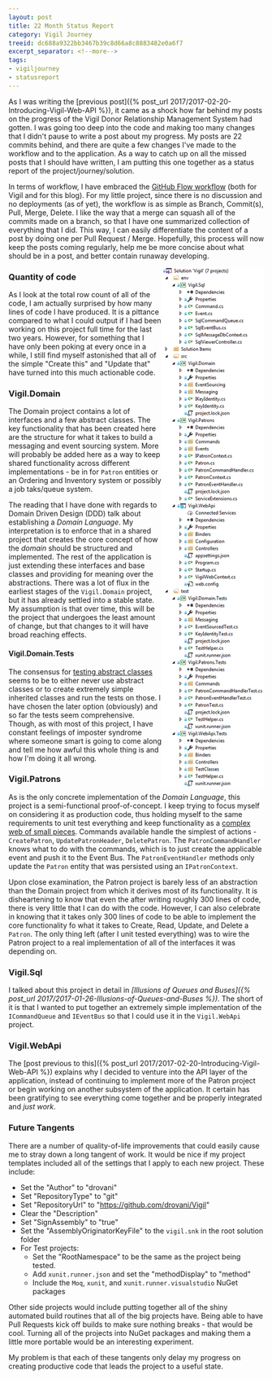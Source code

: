 ```yaml
---
layout: post
title: 22 Month Status Report
category: Vigil Journey
treeid: dc688a9322bb3467b39c8d66a8c8883482e0a6f7
excerpt_separator: <!--more-->
tags:
- vigiljourney
- statusreport
---
```


As I was writing the [previous post]({% post_url 2017/2017-02-20-Introducing-Vigil-Web-API %}), it came as a shock how far behind my posts on the progress of the Vigil Donor Relationship Management System had gotten. I was going too deep into the code and making too many changes that I didn't pause to write a post about my progress. My posts are 22 commits behind, and there are quite a few changes I've made to the workflow and to the application. As a way to catch up on all the missed posts that I should have written, I am putting this one together as a status report of the project/journey/solution.

In terms of workflow, I have embraced the [GitHub Flow workflow](https://guides.github.com/introduction/flow/) (both for Vigil and for this blog). For my little project, since there is no discussion and no deployments (as of yet), the workflow is as simple as Branch, Commit(s), Pull, Merge, Delete. I like the way that a merge can squash all of the commits made on a branch, so that I have one summarized collection of everything that I did. This way, I can easily differentiate the content of a post by doing one per Pull Request / Merge. Hopefully, this process will now keep the posts coming regularly, help me be more concise about what should be in a post, and better contain runaway developing.

<!--more-->

<aside style="float: right;">
    <img src="/images/vigil-project-22-months.png" alt="Vigil Projects after 22 Months" />
</aside>

### Quantity of code

As I look at the total row count of all of the code, I am actually surprised by how many lines of code I have produced. It is a pittance compared to what I could output if I had been working on this project full time for the last two years. However, for something that I have only been poking at every once in a while, I still find myself astonished that all of the simple "Create this" and "Update that" have turned into this much actionable code.

### Vigil.Domain

The Domain project contains a lot of interfaces and a few abstract classes. The key functionality that has been created here are the structure for what it takes to build a messaging and event sourcing system. More will probably be added here as a way to keep shared functionality across different implementations - be in for `Patron` entities or an Ordering and Inventory system or possibly a job taks/queue system.

The reading that I have done with regards to Domain Driven Design (DDD) talk about establishing a _Domain Language_. My interpretation is to enforce that in a shared project that creates the core concept of how the _domain_ should be structured and implemented. The rest of the application is just extending these interfaces and base classes and providing for meaning over the abstractions. There was a lot of flux in the earliest stages of the `Vigil.Domain` project, but it has already settled into a stable state. My assumption is that over time, this will be the project that undergoes the least amount of change, but that changes to it will have broad reaching effects.

#### Vigil.Domain.Tests

The consensus for [testing abstract classes](http://stackoverflow.com/questions/243274/how-to-unit-test-abstract-classes-extend-with-stubs) seems to be to either never use abstract classes or to create extremely simple inherited classes and run the tests on those. I have chosen the later option (obviously) and so far the tests seem comprehensive. Though, as with most of this project, I have constant feelings of imposter syndrome where someone smart is going to come along and tell me how awful this whole thing is and how I'm doing it all wrong.

### Vigil.Patrons

As is the only concrete implementation of the _Domain Language_, this project is a semi-functional proof-of-concept. I keep trying to focus myself on considering it as production code, thus holding myself to the same requirements to unit test everything and keep functionality as a [complex web of small pieces](https://www.youtube.com/watch?v=R2Aa4PivG0g). Commands available handle the simplest of actions - `CreatePatron`, `UpdatePatronHeader`, `DeletePatron`. The `PatronCommandHandler` knows what to do with the commands, which is to just create the applicable event and push it to the Event Bus. The `PatronEventHandler` methods only update the `Patron` entity that was persisted using an `IPatronContext`.

Upon close examination, the Patron project is barely less of an abstraction than the Domain project from which it derives most of its functionality. It is  disheartening to know that even the after writing roughly 300 lines of code, there is very little that I can do with the code. However, I can also celebrate in knowing that it takes only 300 lines of code to be able to implement the core functionality fo what it takes to Create, Read, Update, and Delete a `Patron`. The only thing left (after I unit tested everything) was to wire the Patron project to a real implementation of all of the interfaces it was depending on.

### Vigil.Sql

I talked about this project in detail in _[Illusions of Queues and Buses]({% post_url 2017/2017-01-26-Illusions-of-Queues-and-Buses %})_. The short of it is that I wanted to put together an extremely simple implementation of the `ICommandQueue` and `IEventBus` so that I could use it in the `Vigil.WebApi` project.

### Vigil.WebApi

The [post previous to this]({% post_url 2017/2017-02-20-Introducing-Vigil-Web-API %}) explains why I decided to venture into the API layer of the application, instead of continuing to implement more of the Patron project or begin working on another subsystem of the application. It certain has been gratifying to see everything come together and be properly integrated and _just work_.

### Future Tangents

There are a number of quality-of-life improvements that could easily cause me to stray down a long tangent of work. It would be nice if my project templates included all of the settings that I apply to each new project. These include:

- Set the "Author" to "drovani"
- Set "RepositoryType" to "git"
- Set "RepositoryUrl" to "https://github.com/drovani/Vigil"
- Clear the "Description"
- Set "SignAssembly" to "true"
- Set the "AssemblyOriginatorKeyFile" to the `vigil.snk` in the root solution folder
- For Test projects:
  - Set the "RootNamespace" to be the same as the project being tested.
  - Add `xunit.runner.json` and set the "methodDisplay" to "method"
  - Include the `Moq`, `xunit`, and `xunit.runner.visualstudio` NuGet packages

Other side projects would include putting together all of the shiny automated build routines that all of the big projects have. Being able to have Pull Requests kick off builds to make sure nothing breaks - that would be cool. Turning all of the projects into NuGet packages and making them a little more portable would be an interesting experiment.

My problem is that each of these tangents only delay my progress on creating productive code that leads the project to a useful state.